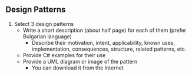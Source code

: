 ## Design Patterns

1. Select 3 design patterns
    * Write a short description (about half page) for each of them (prefer Bulgarian language)
        * Describe their motivation, intent, applicability, known uses, implementation, consequences, structure, related patterns, etc.
    * Provide C# examples for their use
    * Provide a UML diagram or image of the pattern
        * You can download it from the Internet
